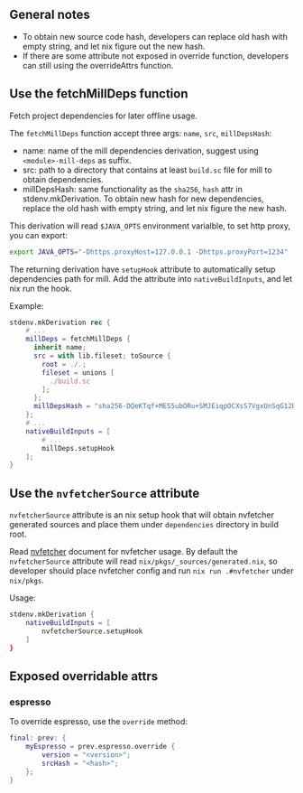 ## General notes

- To obtain new source code hash, developers can replace old hash with empty string, and let nix figure out the new hash.
- If there are some attribute not exposed in override function, developers can still using the overrideAttrs function.

## Use the fetchMillDeps function

Fetch project dependencies for later offline usage.

The `fetchMillDeps` function accept three args: `name`, `src`, `millDepsHash`:

* name: name of the mill dependencies derivation, suggest using `<module>-mill-deps` as suffix.
* src: path to a directory that contains at least `build.sc` file for mill to obtain dependencies.
* millDepsHash: same functionality as the `sha256`, `hash` attr in stdenv.mkDerivation. To obtain new hash for new dependencies, replace the old hash with empty string, and let nix figure the new hash.

This derivation will read `$JAVA_OPTS` environment varialble, to set http proxy, you can export:

```bash
export JAVA_OPTS="-Dhttps.proxyHost=127.0.0.1 -Dhttps.proxyPort=1234"
```

The returning derivation have `setupHook` attribute to automatically setup dependencies path for mill.
Add the attribute into `nativeBuildInputs`, and let nix run the hook.

Example:

```nix
stdenv.mkDerivation rec {
    # ...
    millDeps = fetchMillDeps {
      inherit name;
      src = with lib.fileset; toSource {
        root = ./.;
        fileset = unions [
          ./build.sc
        ];
      };
      millDepsHash = "sha256-DQeKTqf+MES5ubORu+SMJEiqpOCXsS7VgxUnSqG12Bs=";
    };
    # ...
    nativeBuildInputs = [
        # ...
        millDeps.setupHook
    ];
}
```

## Use the `nvfetcherSource` attribute

`nvfetcherSource` attribute is an nix setup hook that will obtain nvfetcher generated sources
and place them under `dependencies` directory in build root.

Read [nvfetcher](https://github.com/berberman/nvfetcher) document for nvfetcher usage.
By default the `nvfetcherSource` attribute will read `nix/pkgs/_sources/generated.nix`,
so developer should place nvfetcher config and run `nix run .#nvfetcher` under `nix/pkgs`.

Usage:

```nix
stdenv.mkDerivation {
    nativeBuildInputs = [
        nvfetcherSource.setupHook
    ]
}
```

## Exposed overridable attrs

### espresso

To override espresso, use the `override` method:

```nix
final: prev: {
    myEspresso = prev.espresso.override {
        version = "<version>";
        srcHash = "<hash>";
    };
}
```
